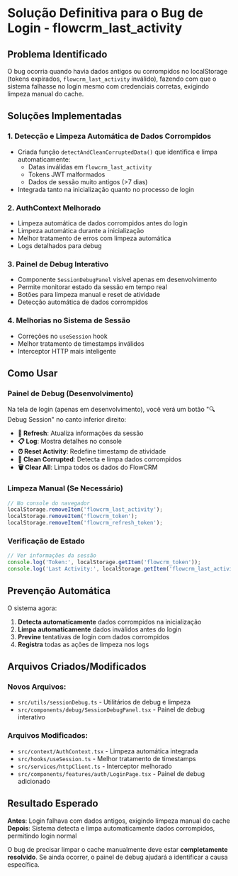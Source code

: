 # Solução Definitiva para o Bug de Login - flowcrm_last_activity

## Problema Identificado
O bug ocorria quando havia dados antigos ou corrompidos no localStorage (tokens expirados, `flowcrm_last_activity` inválido), fazendo com que o sistema falhasse no login mesmo com credenciais corretas, exigindo limpeza manual do cache.

## Soluções Implementadas

### 1. **Detecção e Limpeza Automática de Dados Corrompidos**
- Criada função `detectAndCleanCorruptedData()` que identifica e limpa automaticamente:
  - Datas inválidas em `flowcrm_last_activity`
  - Tokens JWT malformados
  - Dados de sessão muito antigos (>7 dias)
- Integrada tanto na inicialização quanto no processo de login

### 2. **AuthContext Melhorado**
- Limpeza automática de dados corrompidos antes do login
- Limpeza automática durante a inicialização
- Melhor tratamento de erros com limpeza automática
- Logs detalhados para debug

### 3. **Painel de Debug Interativo**
- Componente `SessionDebugPanel` visível apenas em desenvolvimento
- Permite monitorar estado da sessão em tempo real
- Botões para limpeza manual e reset de atividade
- Detecção automática de dados corrompidos

### 4. **Melhorias no Sistema de Sessão**
- Correções no `useSession` hook
- Melhor tratamento de timestamps inválidos
- Interceptor HTTP mais inteligente

## Como Usar

### Painel de Debug (Desenvolvimento)
Na tela de login (apenas em desenvolvimento), você verá um botão "🔍 Debug Session" no canto inferior direito:

- **🔄 Refresh**: Atualiza informações da sessão
- **📋 Log**: Mostra detalhes no console
- **⏰ Reset Activity**: Redefine timestamp de atividade
- **🧹 Clean Corrupted**: Detecta e limpa dados corrompidos
- **🗑️ Clear All**: Limpa todos os dados do FlowCRM

### Limpeza Manual (Se Necessário)
```javascript
// No console do navegador
localStorage.removeItem('flowcrm_last_activity');
localStorage.removeItem('flowcrm_token');
localStorage.removeItem('flowcrm_refresh_token');
```

### Verificação de Estado
```javascript
// Ver informações da sessão
console.log('Token:', localStorage.getItem('flowcrm_token'));
console.log('Last Activity:', localStorage.getItem('flowcrm_last_activity'));
```

## Prevenção Automática

O sistema agora:

1. **Detecta automaticamente** dados corrompidos na inicialização
2. **Limpa automaticamente** dados inválidos antes do login
3. **Previne** tentativas de login com dados corrompidos
4. **Registra** todas as ações de limpeza nos logs

## Arquivos Criados/Modificados

### Novos Arquivos:
- `src/utils/sessionDebug.ts` - Utilitários de debug e limpeza
- `src/components/debug/SessionDebugPanel.tsx` - Painel de debug interativo

### Arquivos Modificados:
- `src/context/AuthContext.tsx` - Limpeza automática integrada
- `src/hooks/useSession.ts` - Melhor tratamento de timestamps
- `src/services/httpClient.ts` - Interceptor melhorado
- `src/components/features/auth/LoginPage.tsx` - Painel de debug adicionado

## Resultado Esperado

**Antes**: Login falhava com dados antigos, exigindo limpeza manual do cache
**Depois**: Sistema detecta e limpa automaticamente dados corrompidos, permitindo login normal

O bug de precisar limpar o cache manualmente deve estar **completamente resolvido**. Se ainda ocorrer, o painel de debug ajudará a identificar a causa específica.